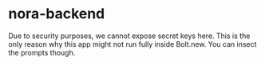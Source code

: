 # nora-backend
Due to security purposes, we cannot expose secret keys here. This is the only reason why this app might not run fully inside Bolt.new. You can insect the prompts though.